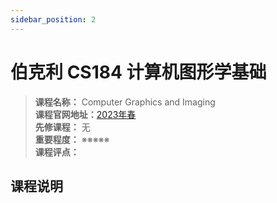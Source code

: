 ```yaml
---
sidebar_position: 2
---
```


# 伯克利 CS184 计算机图形学基础




>**课程名称：** Computer Graphics and Imaging  
**课程官网地址：**[2023年春](https://cs184.eecs.berkeley.edu/sp23)  
**先修课程：** 无  
**重要程度：** ※※※※※  
**课程评点：** 

## 课程说明



